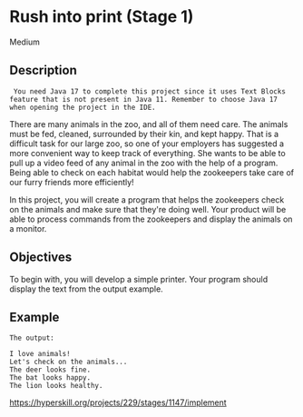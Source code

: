 # Rush into print (Stage 1)
 Medium
## Description
``` You need Java 17 to complete this project since it uses Text Blocks feature that is not present in Java 11. Remember to choose Java 17 when opening the project in the IDE.```

There are many animals in the zoo, and all of them need care. The animals must be fed, cleaned, surrounded by their kin, and kept happy. That is a difficult task for our large zoo, so one of your employers has suggested a more convenient way to keep track of everything. She wants to be able to pull up a video feed of any animal in the zoo with the help of a program. Being able to check on each habitat would help the zookeepers take care of our furry friends more efficiently!

In this project, you will create a program that helps the zookeepers check on the animals and make sure that they're doing well. Your product will be able to process commands from the zookeepers and display the animals on a monitor.

## Objectives
To begin with, you will develop a simple printer. Your program should display the text from the output example.

## Example
```
The output:

I love animals!
Let's check on the animals...
The deer looks fine.
The bat looks happy.
The lion looks healthy.
```
https://hyperskill.org/projects/229/stages/1147/implement

